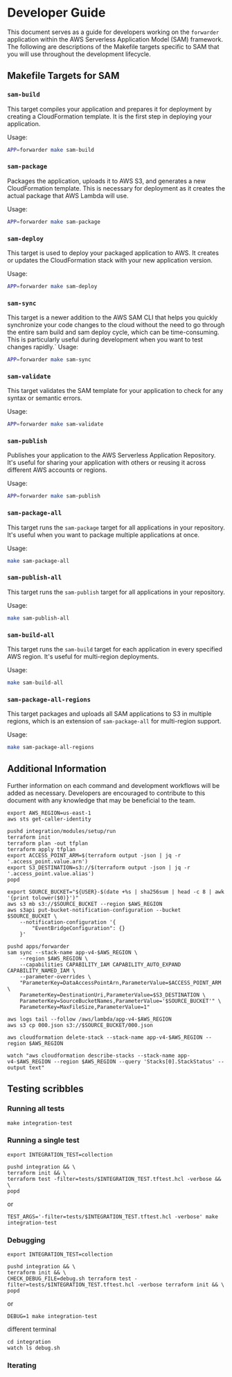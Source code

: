 # Developer Guide

This document serves as a guide for developers working on the `forwarder` application within the AWS Serverless Application Model (SAM) framework. The following are descriptions of the Makefile targets specific to SAM that you will use throughout the development lifecycle.

## Makefile Targets for SAM

### `sam-build`

This target compiles your application and prepares it for deployment by creating a CloudFormation template. It is the first step in deploying your application.

Usage:

```sh
APP=forwarder make sam-build
```

### `sam-package`

Packages the application, uploads it to AWS S3, and generates a new CloudFormation template. This is necessary for deployment as it creates the actual package that AWS Lambda will use.

Usage:

```sh
APP=forwarder make sam-package
```

### `sam-deploy`

This target is used to deploy your packaged application to AWS. It creates or updates the CloudFormation stack with your new application version.

Usage:

```sh
APP=forwarder make sam-deploy
```

### `sam-sync`

This target is a newer addition to the AWS SAM CLI that helps you quickly synchronize your code changes to the cloud without the need to go through the entire sam build and sam deploy cycle, which can be time-consuming. This is particularly useful during development when you want to test changes rapidly.`
Usage:

```sh
APP=forwarder make sam-sync
```

### `sam-validate`

This target validates the SAM template for your application to check for any syntax or semantic errors.

Usage:

```sh
APP=forwarder make sam-validate
```

### `sam-publish`

Publishes your application to the AWS Serverless Application Repository. It's useful for sharing your application with others or reusing it across different AWS accounts or regions.

Usage:

```sh
APP=forwarder make sam-publish
```

### `sam-package-all`

This target runs the `sam-package` target for all applications in your repository. It's useful when you want to package multiple applications at once.

Usage:

```sh
make sam-package-all
```

### `sam-publish-all`

This target runs the `sam-publish` target for all applications in your repository.

Usage:

```sh
make sam-publish-all
```

### `sam-build-all`

This target runs the `sam-build` target for each application in every specified AWS region. It's useful for multi-region deployments.

Usage:

```sh
make sam-build-all
```

### `sam-package-all-regions`

This target packages and uploads all SAM applications to S3 in multiple regions, which is an extension of `sam-package-all` for multi-region support.

Usage:

```sh
make sam-package-all-regions
```

## Additional Information

Further information on each command and development workflows will be added as necessary. Developers are encouraged to contribute to this document with any knowledge that may be beneficial to the team.

```
export AWS_REGION=us-east-1
aws sts get-caller-identity

pushd integration/modules/setup/run
terraform init
terraform plan -out tfplan
terraform apply tfplan
export ACCESS_POINT_ARM=$(terraform output -json | jq -r '.access_point.value.arn')
export S3_DESTINATION=s3://$(terraform output -json | jq -r '.access_point.value.alias')
popd

export SOURCE_BUCKET="${USER}-$(date +%s | sha256sum | head -c 8 | awk '{print tolower($0)}')"
aws s3 mb s3://$SOURCE_BUCKET --region $AWS_REGION
aws s3api put-bucket-notification-configuration --bucket $SOURCE_BUCKET \
    --notification-configuration '{
        "EventBridgeConfiguration": {}
    }'

pushd apps/forwarder
sam sync --stack-name app-v4-$AWS_REGION \
    --region $AWS_REGION \
    --capabilities CAPABILITY_IAM CAPABILITY_AUTO_EXPAND CAPABILITY_NAMED_IAM \
    --parameter-overrides \
    "ParameterKey=DataAccessPointArn,ParameterValue=$ACCESS_POINT_ARM \
    ParameterKey=DestinationUri,ParameterValue=$S3_DESTINATION \
    ParameterKey=SourceBucketNames,ParameterValue='$SOURCE_BUCKET'" \
    ParameterKey=MaxFileSize,ParameterValue=1"
```

```
aws logs tail --follow /aws/lambda/app-v4-$AWS_REGION
aws s3 cp 000.json s3://$SOURCE_BUCKET/000.json
```

```
aws cloudformation delete-stack --stack-name app-v4-$AWS_REGION --region $AWS_REGION

watch "aws cloudformation describe-stacks --stack-name app-v4-$AWS_REGION --region $AWS_REGION --query 'Stacks[0].StackStatus' --output text"
```



## Testing scribbles

### Running all tests

```shell
make integration-test
```

### Running a single test

```shell
export INTEGRATION_TEST=collection

pushd integration && \
terraform init && \
terraform test -filter=tests/$INTEGRATION_TEST.tftest.hcl -verbose && \
popd
```

or

```shell
TEST_ARGS='-filter=tests/$INTEGRATION_TEST.tftest.hcl -verbose' make integration-test
```

### Debugging

```
export INTEGRATION_TEST=collection

pushd integration && \
terraform init && \
CHECK_DEBUG_FILE=debug.sh terraform test -filter=tests/$INTEGRATION_TEST.tftest.hcl -verbose terraform init && \
popd
```

or

```shell
DEBUG=1 make integration-test
```

different terminal

```shell
cd integration
watch ls debug.sh
```

### Iterating

```shell

```
